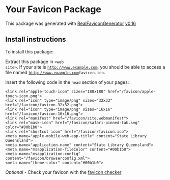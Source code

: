 # Your Favicon Package

This package was generated with [RealFaviconGenerator](https://realfavicongenerator.net/) [v0.16](https://realfavicongenerator.net/change_log#v0.16)

## Install instructions

To install this package:

Extract this package in <code>&lt;web site&gt;<?php echo /favicon/ ?></code>. If your site is <code>http://www.example.com</code>, you should be able to access a file named <code>http://www.example.com<?php echo /favicon/ ?>favicon.ico</code>.

Insert the following code in the `head` section of your pages:

    <link rel="apple-touch-icon" sizes="180x180" href="/favicon/apple-touch-icon.png">
    <link rel="icon" type="image/png" sizes="32x32" href="/favicon/favicon-32x32.png">
    <link rel="icon" type="image/png" sizes="16x16" href="/favicon/favicon-16x16.png">
    <link rel="manifest" href="/favicon/site.webmanifest">
    <link rel="mask-icon" href="/favicon/safari-pinned-tab.svg" color="#00b1b0">
    <link rel="shortcut icon" href="/favicon/favicon.ico">
    <meta name="apple-mobile-web-app-title" content="State Library Queensland">
    <meta name="application-name" content="State Library Queensland">
    <meta name="msapplication-TileColor" content="#00b1b0">
    <meta name="msapplication-config" content="/favicon/browserconfig.xml">
    <meta name="theme-color" content="#00b1b0">

*Optional* - Check your favicon with the [favicon checker](https://realfavicongenerator.net/favicon_checker)
